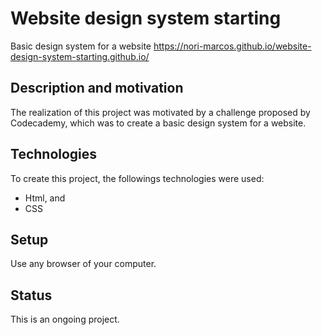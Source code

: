 # Website design system starting
Basic design system for a website
https://nori-marcos.github.io/website-design-system-starting.github.io/

## Description and motivation
The realization of this project was motivated by a challenge proposed by Codecademy, which was to create a basic design system for a website.

## Technologies
To create this project, the followings technologies were used:

- Html, and
- CSS

## Setup
Use any browser of your computer.

## Status
This is an ongoing project.
